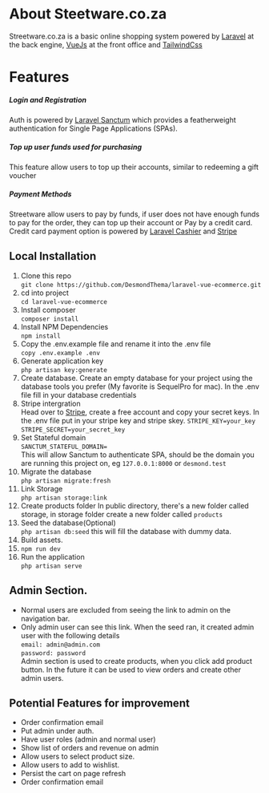# About Steetware.co.za

Streetware.co.za is a basic online shopping system powered by [Laravel](https://laravel.com/) at the back engine, [VueJs](https://vuejs.org/) at the front office and [TailwindCss](https://tailwindcss.com)

# Features

##### Login and Registration

Auth is powered by [Laravel Sanctum](https://laravel.com/docs/8.x/sanctum) which provides a featherweight authentication for Single Page Applications (SPAs).

##### Top up user funds used for purchasing
This feature allow users to top up their accounts, similar to redeeming a gift voucher

##### Payment Methods 

Streetware allow users to pay by funds, if user does not have enough funds to pay for the order, they can top up their account or Pay by a credit card. Credit card payment option is powered by [Laravel Cashier](https://laravel.com/docs/8.x/billing) and [Stripe](https://stripe.com/en-gb-us)

## Local Installation
1. Clone this repo  
`git clone https://github.com/DesmondThema/laravel-vue-ecommerce.git`
2. cd into project  
`cd laravel-vue-ecommerce`
3. Install composer  
`composer install`
4. Install NPM Dependencies  
`npm install`
5. Copy the .env.example file and rename it into the .env file  
`copy .env.example .env` 
6. Generate application key  
`php artisan key:generate  
`
7. Create database. 
Create an empty database for your project using the database tools you prefer (My favorite is SequelPro for mac). In the .env file fill in your database credentials
8. Stripe intergration  
 Head over to [Stripe](https://stripe.com/en-gb-us), create a free account and copy your secret keys. In the .env file put in your stripe key and stripe skey.
 `STRIPE_KEY=your_key`   
 `STRIPE_SECRET=your_secret_key`  
9. Set Stateful domain  
 `SANCTUM_STATEFUL_DOMAIN=`   
 This will allow Sanctum to authenticate SPA, should be the domain you are running this project on, eg `127.0.0.1:8000` or `desmond.test`
11. Migrate the database  
`php artisan migrate:fresh` 
10. Link Storage  
`php artisan storage:link` 
11. Create products folder 
In public directory, there's a new folder called storage, in storage folder create a new folder called `products`
10. Seed the database(Optional)  
`php artisan db:seed` 
this will fill the database with dummy data.  
11. Build assets. 
12. `npm run dev`
13. Run the application  
`php artisan serve`  

## Admin Section. 
- Normal users are excluded from seeing the link to admin on the navigation bar. 
- Only admin user can see this link. When the seed ran, it created admin user with the following details   
`email: admin@admin.com`   
`password: password`   
Admin section is used to create products, when you click add product button. In the future it can be used to view orders and create other admin users.

## Potential Features for improvement
- Order confirmation email
- Put admin under auth.
- Have user roles (admin and normal user)
- Show list of orders and revenue on admin
- Allow users to select product size.
- Allow users to add to wishlist.
- Persist the cart on page refresh
- Order confirmation email 
